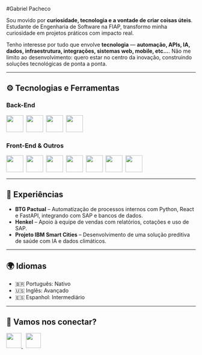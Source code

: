 #Gabriel Pacheco

Sou movido por **curiosidade, tecnologia e a vontade de criar coisas úteis**. Estudante de Engenharia de Software na FIAP, transformo minha curiosidade em projetos práticos com impacto real.

Tenho interesse por tudo que envolve **tecnologia** — **automação, APIs, IA, dados, infraestrutura, integrações, sistemas web, mobile, etc...**. Não me limito ao desenvolvimento: quero estar no centro da inovação, construindo soluções tecnológicas de ponta a ponta.

---

## ⚙️ Tecnologias e Ferramentas

### Back-End  
<img height="45" src="https://cdn.jsdelivr.net/gh/devicons/devicon/icons/python/python-original.svg" />&nbsp;
<img height="45" src="https://cdn.jsdelivr.net/gh/devicons/devicon/icons/java/java-original.svg" />&nbsp;
<img height="45" src="https://cdn.jsdelivr.net/gh/devicons/devicon/icons/csharp/csharp-original.svg" />&nbsp;
<img height="45" src="https://cdn.jsdelivr.net/gh/devicons/devicon/icons/mysql/mysql-original.svg" />

### Front-End & Outros  
<img height="45" src="https://cdn.jsdelivr.net/gh/devicons/devicon/icons/javascript/javascript-original.svg" />&nbsp;
<img height="45" src="https://cdn.jsdelivr.net/gh/devicons/devicon/icons/html5/html5-original.svg" />&nbsp;
<img height="45" src="https://cdn.jsdelivr.net/gh/devicons/devicon/icons/css3/css3-original.svg" />&nbsp;
<img height="45" src="https://cdn.jsdelivr.net/gh/devicons/devicon/icons/react/react-original.svg" />&nbsp;
<img height="45" src="https://cdn.jsdelivr.net/gh/devicons/devicon/icons/docker/docker-original.svg" />&nbsp;
<img height="45" src="https://cdn.jsdelivr.net/gh/devicons/devicon/icons/unrealengine/unrealengine-original.svg" />&nbsp;
<img height="45" src="https://cdn.jsdelivr.net/gh/devicons/devicon/icons/maya/maya-original.svg" />

---

## 💼 Experiências

- **BTG Pactual** – Automatização de processos internos com Python, React e FastAPI, integrando com SAP e bancos de dados.
- **Henkel** – Apoio à equipe de vendas com relatórios, cotações e uso de SAP.
- **Projeto IBM Smart Cities** – Desenvolvimento de uma solução preditiva de saúde com IA e dados climáticos.

---

## 🌍 Idiomas

- 🇧🇷 Português: Nativo  
- 🇺🇸 Inglês: Avançado  
- 🇪🇸 Espanhol: Intermediário  

---

## 🤝 Vamos nos conectar?

<a href="mailto:gabriel.pacheco040505@gmail.com">
  <img height="40" src="https://img.shields.io/badge/Gmail-D14836?style=for-the-badge&logo=gmail&logoColor=white" />
</a>
&nbsp;
<a href="https://www.linkedin.com/in/gabriel-pacheco-89715a282/" target="_blank">
  <img height="40" src="https://img.shields.io/badge/LinkedIn-0077B5?style=for-the-badge&logo=linkedin&logoColor=white" />
</a>
